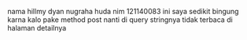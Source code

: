 nama hillmy dyan nugraha huda 
nim 121140083
ini saya sedikit bingung karna kalo pake method post nanti di query stringnya tidak terbaca di halaman detailnya 
